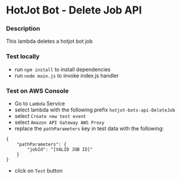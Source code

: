 HotJot Bot - Delete Job API
============

### Description
This lambda deletes a hotjot bot job

### Test locally
- run `npm install` to install dependencies
- run `node main.js` to invoke index.js handler

### Test on AWS Console
- Go to `Lambda` Service
- select lambda with the following prefix `hotjot-bots-api-DeleteJob`
- select `Create new test event`
- select `Amazon API Gateway AWS Proxy`
- replace the `pathParameters` key in test data with the following:

```
{
    "pathParameters": {
        "jobId": "[VALID JOB ID]"
    }
}
```

- click on `Test` button
